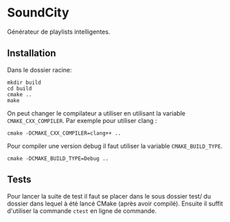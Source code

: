 SoundCity
=========

Générateur de playlists intelligentes.

Installation
------------

Dans le dossier racine:

    mkdir build
    cd build
    cmake ..
    make

On peut changer le compilateur a utiliser en utilisant la variable `CMAKE_CXX_COMPILER`.
Par exemple pour utiliser clang :

    cmake -DCMAKE_CXX_COMPILER=clang++ ..

Pour compiler une version debug il faut utiliser la variable `CMAKE_BUILD_TYPE`.

    cmake -DCMAKE_BUILD_TYPE=Debug ..

Tests
-----

Pour lancer la suite de test il faut se placer dans le sous dossier test/ du
dossier dans lequel à été lancé CMake (après avoir compilé).
Ensuite il suffit d'utiliser la commande `ctest` en ligne de commande.
